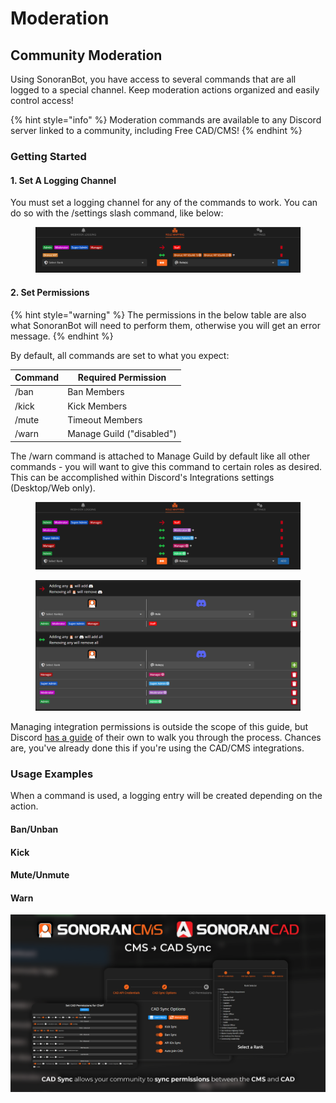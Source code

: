 # Moderation

## Community Moderation

Using SonoranBot, you have access to several commands that are all logged to a special channel. Keep moderation actions organized and easily control access!

{% hint style="info" %}
Moderation commands are available to any Discord server linked to a community, including Free CAD/CMS!
{% endhint %}

### Getting Started

#### 1. Set A Logging Channel

You must set a logging channel for any of the commands to work. You can do so with the /settings slash command, like below:

<figure><img src="../../../.gitbook/assets/image (4).png" alt=""><figcaption></figcaption></figure>

#### 2. Set Permissions

{% hint style="warning" %}
The permissions in the below table are also what SonoranBot will need to perform them, otherwise you will get an error message.
{% endhint %}

By default, all commands are set to what you expect:

| Command | Required Permission       |
| ------- | ------------------------- |
| /ban    | Ban Members               |
| /kick   | Kick Members              |
| /mute   | Timeout Members           |
| /warn   | Manage Guild ("disabled") |

The /warn command is attached to Manage Guild by default like all other commands - you will want to give this command to certain roles as desired. This can be accomplished within Discord's Integrations settings (Desktop/Web only).

<figure><img src="../../../.gitbook/assets/image (5).png" alt=""><figcaption></figcaption></figure>

<figure><img src="../../../.gitbook/assets/image (6).png" alt=""><figcaption></figcaption></figure>

Managing integration permissions is outside the scope of this guide, but Discord [has a guide](https://support.discord.com/hc/en-us/articles/4644915651095-Command-Permissions) of their own to walk you through the process. Chances are, you've already done this if you're using the CAD/CMS integrations.

### Usage Examples

When a command is used, a logging entry will be created depending on the action.

#### Ban/Unban

#### Kick

#### Mute/Unmute

#### Warn

![](<../../../.gitbook/assets/image (7).png>)
